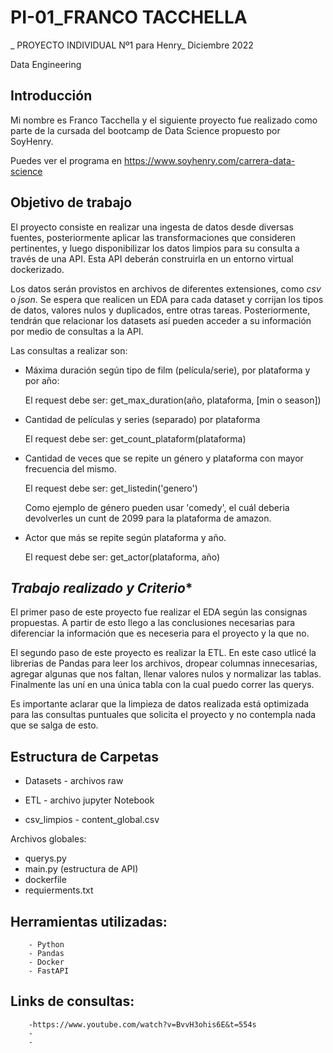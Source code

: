 # **PI-01_FRANCO TACCHELLA**


_ PROYECTO INDIVIDUAL Nº1 para Henry_ Diciembre 2022

Data Engineering

## **Introducción**

Mi nombre es Franco Tacchella y el siguiente proyecto fue realizado como parte de la cursada del bootcamp de Data Science propuesto por SoyHenry. 

Puedes ver el programa en https://www.soyhenry.com/carrera-data-science

## **Objetivo de trabajo**

El proyecto consiste en realizar una ingesta de datos desde diversas fuentes, posteriormente aplicar las transformaciones que consideren pertinentes, y luego disponibilizar los datos limpios para su consulta a través de una API. Esta API deberán construirla en un entorno virtual dockerizado.

Los datos serán provistos en archivos de diferentes extensiones, como *csv* o *json*. Se espera que realicen un EDA para cada dataset y corrijan los tipos de datos, valores nulos y duplicados, entre otras tareas. Posteriormente, tendrán que relacionar los datasets así pueden acceder a su información por medio de consultas a la API.

Las consultas a realizar son:

+ Máxima duración según tipo de film (película/serie), por plataforma y por año:

    El request debe ser: get_max_duration(año, plataforma, [min o season])

+ Cantidad de películas y series (separado) por plataforma

    El request debe ser: get_count_plataform(plataforma)  
  
+ Cantidad de veces que se repite un género y plataforma con mayor frecuencia del mismo.

    El request debe ser: get_listedin('genero')  

    Como ejemplo de género pueden usar 'comedy', el cuál deberia devolverles un cunt de 2099 para la plataforma de amazon.

+ Actor que más se repite según plataforma y año.

  El request debe ser: get_actor(plataforma, año)


## *Trabajo realizado y Criterio**

El primer paso de este proyecto fue realizar el EDA según las consignas propuestas. A partir de esto llego a las conclusiones necesarias para diferenciar la información que es neceseria para el proyecto y la que no.

El segundo paso de este proyecto es realizar la ETL. En este caso utlicé la librerias de Pandas para leer los archivos, dropear columnas innecesarias, agregar algunas que nos faltan, llenar valores nulos y normalizar las tablas. Finalmente las uní en una única tabla con la cual puedo correr las querys.

Es importante aclarar que la limpieza de datos realizada está optimizada para las consultas puntuales que solicita el proyecto y no contempla nada que se salga de esto. 


## **Estructura de Carpetas**

- Datasets
        - archivos raw
- ETL
        - archivo jupyter Notebook 

- csv_limpios
        - content_global.csv 


 Archivos globales: 

-	querys.py 
-	main.py (estructura de API)
-	dockerfile
-	requierments.txt 

## **Herramientas utilizadas:**

        - Python
        - Pandas
        - Docker
        - FastAPI

## **Links de consultas:**
        -https://www.youtube.com/watch?v=BvvH3ohis6E&t=554s
        -
        -
        
